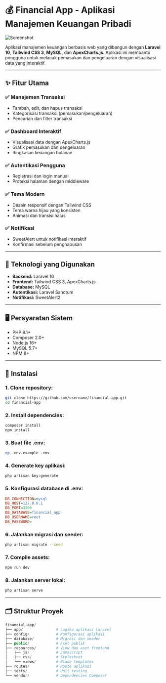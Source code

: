 # 💰 Financial App - Aplikasi Manajemen Keuangan Pribadi

![Screenshot](https://..public/images/screenshot.png)

Aplikasi manajemen keuangan berbasis web yang dibangun dengan **Laravel 10**, **Tailwind CSS 3**, **MySQL**, dan **ApexCharts.js**. Aplikasi ini membantu pengguna untuk melacak pemasukan dan pengeluaran dengan visualisasi data yang interaktif.

---

## ✨ Fitur Utama

### ✅ Manajemen Transaksi
- Tambah, edit, dan hapus transaksi
- Kategorisasi transaksi (pemasukan/pengeluaran)
- Pencarian dan filter transaksi

### ✅ Dashboard Interaktif
- Visualisasi data dengan ApexCharts.js
- Grafik pemasukan dan pengeluaran
- Ringkasan keuangan bulanan

### ✅ Autentikasi Pengguna
- Registrasi dan login manual
- Proteksi halaman dengan middleware

### ✅ Tema Modern
- Desain responsif dengan Tailwind CSS
- Tema warna hijau yang konsisten
- Animasi dan transisi halus

### ✅ Notifikasi
- SweetAlert untuk notifikasi interaktif
- Konfirmasi sebelum penghapusan

---

## 🧰 Teknologi yang Digunakan

- **Backend:** Laravel 10
- **Frontend:** Tailwind CSS 3, ApexCharts.js
- **Database:** MySQL
- **Autentikasi:** Laravel Sanctum
- **Notifikasi:** SweetAlert2

---

## 🖥️ Persyaratan Sistem

- PHP 8.1+
- Composer 2.0+
- Node.js 16+
- MySQL 5.7+
- NPM 8+

---

## 🚀 Instalasi

### 1. Clone repository:

```bash
git clone https://github.com/username/financial-app.git
cd financial-app
```
### 2. Install dependencies:

```bash
composer install
npm install
```

### 3. Buat file .env:

```bash
cp .env.example .env
```

### 4. Generate key aplikasi:

```bash
php artisan key:generate
```

### 5. Konfigurasi database di .env:

```ini
DB_CONNECTION=mysql
DB_HOST=127.0.0.1
DB_PORT=3306
DB_DATABASE=financial_app
DB_USERNAME=root
DB_PASSWORD=
```

### 6. Jalankan migrasi dan seeder:

```bash
php artisan migrate --seed
```

### 7. Compile assets:

```bash
npm run dev
```

### 8. Jalankan server lokal:

```bash
php artisan serve
```

---

## 🗂️ Struktur Proyek

```php
financial-app/
├── app/               # Logika aplikasi Laravel
├── config/            # Konfigurasi aplikasi
├── database/          # Migrasi dan seeder
├── public/            # Aset publik
├── resources/         # View dan aset frontend
│   ├── js/            # JavaScript
│   ├── css/           # Stylesheet
│   └── views/         # Blade templates
├── routes/            # Route aplikasi
├── tests/             # Unit testing
└── vendor/            # Dependencies Composer
```
